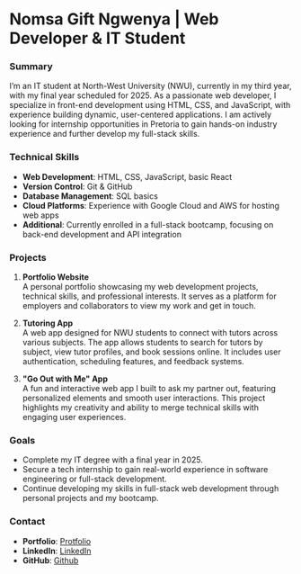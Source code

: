 # Nomsa Gift Ngwenya | Web Developer & IT Student

### Summary
I’m an IT student at North-West University (NWU), currently in my third year, with my final year scheduled for 2025. As a passionate web developer, I specialize in front-end development using HTML, CSS, and JavaScript, with experience building dynamic, user-centered applications. I am actively looking for internship opportunities in Pretoria to gain hands-on industry experience and further develop my full-stack skills.

### Technical Skills
- **Web Development**: HTML, CSS, JavaScript, basic React
- **Version Control**: Git & GitHub
- **Database Management**: SQL basics
- **Cloud Platforms**: Experience with Google Cloud and AWS for hosting web apps
- **Additional**: Currently enrolled in a full-stack bootcamp, focusing on back-end development and API integration

### Projects
1. **Portfolio Website**  
   A personal portfolio showcasing my web development projects, technical skills, and professional interests. It serves as a platform for employers and collaborators to view my work and get in touch.

2. **Tutoring App**  
   A web app designed for NWU students to connect with tutors across various subjects. The app allows students to search for tutors by subject, view tutor profiles, and book sessions online. It includes user authentication, scheduling features, and feedback systems.

3. **"Go Out with Me" App**  
   A fun and interactive web app I built to ask my partner out, featuring personalized elements and smooth user interactions. This project highlights my creativity and ability to merge technical skills with engaging user experiences.

### Goals
- Complete my IT degree with a final year in 2025.
- Secure a tech internship to gain real-world experience in software engineering or full-stack development.
- Continue developing my skills in full-stack web development through personal projects and my bootcamp.

### Contact
- **Portfolio**: [Protfolio](https://cyberkidleko.github.io/ng_ngwenya/)
- **LinkedIn**: [LinkedIn](https://www.linkedin.com/in/ngwenya-nomsa/)
- **GitHub**: [Github](https://github.com/CyberKidLeko)
